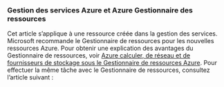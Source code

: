 ### <a name="azure-service-management-and-azure-resource-manager"></a>Gestion des services Azure et Azure Gestionnaire des ressources
 
Cet article s’applique à une ressource créée dans la gestion des services. Microsoft recommande le Gestionnaire de ressources pour les nouvelles ressources Azure. Pour obtenir une explication des avantages du Gestionnaire de ressources, voir [Azure calculer, de réseau et de fournisseurs de stockage sous le Gestionnaire de ressources Azure](../articles/virtual-machines/virtual-machines-windows-compare-deployment-models.md). Pour effectuer la même tâche avec le Gestionnaire de ressources, consultez l’article suivant :
